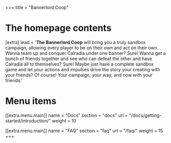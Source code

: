 +++
title = "Bannerlord Coop"

# The homepage contents
[extra]
lead = '<b>The Bannerlord Coop</b> will bring you a truly sandbox campaign, allowing every player to be on their own and act on their own. Wanna team up and conquer Calradia under one banner? Sure! Wanna get a bunch of friends together and see who can defeat the other and have Calradia all to themselves? Sure! Maybe just have a complete sandbox game and let your actions and impulses drive the story your creating with your friends? Of course! Your campaign, your way, and now with your friends.'

# Menu items
[[extra.menu.main]]
name = "Docs"
section = "docs"
url = "/docs/getting-started/introduction/"
weight = 10

[[extra.menu.main]]
name = "FAQ"
section = "faq"
url = "/faq/"
weight = 15
+++
